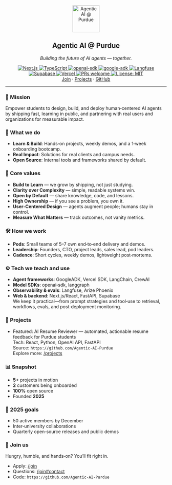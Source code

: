 <div align="center">
  <img src="./public/logos/image.png" alt="Agentic AI @ Purdue" height="84" />
  <h2>Agentic AI @ Purdue</h2>
  <p><em>Building the future of AI agents — together.</em></p>

  <a href="https://nextjs.org">
    <img alt="Next.js" src="https://img.shields.io/badge/Next.js-000000?logo=nextdotjs&logoColor=white">
  </a>
  <a href="https://www.typescriptlang.org/">
    <img alt="TypeScript" src="https://img.shields.io/badge/TypeScript-3178C6?logo=typescript&logoColor=white">
  </a>
  <a href="https://github.com/openai/openai-node">
    <img alt="openai-sdk" src="https://img.shields.io/badge/openai--sdk-412991?logo=openai&logoColor=white">
  </a>
  <a href="#">
    <img alt="google-adk" src="https://img.shields.io/badge/google--adk-4285F4?logo=google&logoColor=white">
  </a>
  <a href="https://langfuse.com/">
    <img alt="Langfuse" src="https://img.shields.io/badge/Langfuse-0A0A0A?logoColor=white">
  </a>
  <a href="https://supabase.com/">
    <img alt="Supabase" src="https://img.shields.io/badge/Supabase-3FCF8E?logo=supabase&logoColor=white">
  </a>
  <a href="https://vercel.com/">
    <img alt="Vercel" src="https://img.shields.io/badge/Deploy-Vercel-000000?logo=vercel&logoColor=white">
  </a>
  <a href="#">
    <img alt="PRs welcome" src="https://img.shields.io/badge/PRs-welcome-brightgreen">
  </a>
  <a href="#">
    <img alt="License: MIT" src="https://img.shields.io/badge/License-MIT-yellow">
  </a>

  <br/>
  <a href="/join">Join</a>
  ·
  <a href="/projects">Projects</a>
  ·
  <a href="https://github.com/Agentic-AI-Purdue">GitHub</a>
</div>

---

### 🚀 Mission
Empower students to design, build, and deploy human‑centered AI agents by shipping fast, learning in public, and partnering with real users and organizations for measurable impact.

### 🧠 What we do
- **Learn & Build**: Hands‑on projects, weekly demos, and a 1‑week onboarding bootcamp.
- **Real Impact**: Solutions for real clients and campus needs.
- **Open Source**: Internal tools and frameworks shared by default.

### 🧭 Core values
- **Build to Learn** — we grow by shipping, not just studying.  
- **Clarity over Complexity** — simple, readable systems win.  
- **Open by Default** — share knowledge, code, and lessons.  
- **High Ownership** — if you see a problem, you own it.  
- **User‑Centered Design** — agents augment people; humans stay in control.  
- **Measure What Matters** — track outcomes, not vanity metrics.

### 🛠️ How we work
- **Pods**: Small teams of 5–7 own end‑to‑end delivery and demos.
- **Leadership**: Founders, CTO, project leads, sales lead, pod leaders.
- **Cadence**: Short cycles, weekly demos, lightweight post‑mortems.

### ⚙️ Tech we teach and use
- **Agent frameworks**: GoogleADK, Vercel SDK, LangChain, CrewAI  
- **Model SDKs**: openai‑sdk, langgraph 
- **Observability & evals**: Langfuse, Arize Phoenix  
- **Web & backend**: Next.js/React, FastAPI, Supabase  
We keep it practical—from prompt strategies and tool‑use to retrieval, workflows, evals, and post‑deployment monitoring.

### 💼 Projects
- Featured: AI Resume Reviewer — automated, actionable resume feedback for Purdue students  
  Tech: React, Python, OpenAI API, FastAPI  
  Source: `https://github.com/Agentic-AI-Purdue`  
Explore more: [/projects](/projects)

### 📊 Snapshot
- **5+** projects in motion
- **2** customers being onboarded
- **100%** open source
- Founded **2025**

### 🎯 2025 goals
- 50 active members by December
- Inter‑university collaborations
- Quarterly open‑source releases and public demos

### 🙌 Join us
Hungry, humble, and hands‑on? You’ll fit right in.  
- Apply: [/join](/join)  
- Questions: [/join#contact](/join#contact)  
- Code: `https://github.com/Agentic-AI-Purdue`
